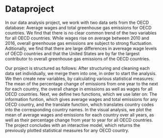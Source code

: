 # Dataproject

In our data analysis project, we work with two data sets from the OECD database: Average wages and total greenhouse gas emissions for OECD countries. We find that there is no clear common trend of the two variables for all OECD countries. While wages rise on average between 2010 and 2016, overall greenhouse gas emissions are subject to strong fluctuation. Aditionally, we find that there are large differences in avereage wage levels of OECD countries and that the United States are by far the largest contributor to overall greenhouse gas emissions of the OECD countries. 

Our project is structured as follows: After structuring and cleaning each data set individually, we merge them into one, in order to start the analysis. We then create new variables, by calculating various statistical measures: The mean of the percentage change of emissions from one year to the next for each country, the overall change in emissions as well as wages for all OECD countries. Next, we define two functions, which we use later on: The information funtion, which gives average wages and total emissions for any OECD country, and the translate function, which translates country codes into the corresponding country names. In the visual analysis, we plot the mean of average wages and emissions for each country over all years, as well as their percentage change from year to year for all OECD countries. The project concludes with an interactive model, which returns the previously plotted statistical measures for any OECD country.
